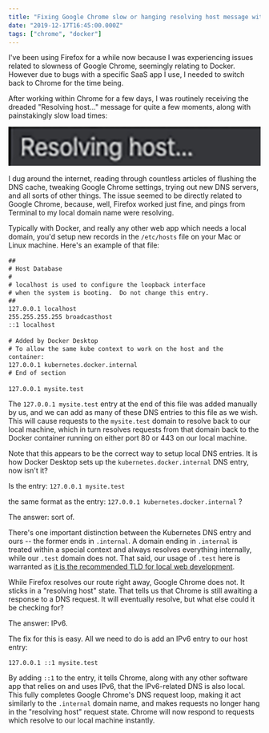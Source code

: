 ```yaml
---
title: "Fixing Google Chrome slow or hanging resolving host message with Docker"
date: "2019-12-17T16:45:00.000Z"
tags: ["chrome", "docker"]
---
```


I've been using Firefox for a while now because I was experiencing issues related to slowness of Google Chrome, seemingly relating to Docker. However due to bugs with a specific SaaS app I use, I needed to switch back to Chrome for the time being.

After working within Chrome for a few days, I was routinely receiving the dreaded "Resolving host..." message for quite a few moments, along with painstakingly slow load times:

![Resolving Host...](resolving-host.png)

I dug around the internet, reading through countless articles of flushing the DNS cache, tweaking Google Chrome settings, trying out new DNS servers, and all sorts of other things. The issue seemed to be directly related to Google Chrome, because, well, Firefox worked just fine, and pings from Terminal to my local domain name were resolving.

Typically with Docker, and really any other web app which needs a local domain, you'd setup new records in the `/etc/hosts` file on your Mac or Linux machine. Here's an example of that file:

```plain
##
# Host Database
#
# localhost is used to configure the loopback interface
# when the system is booting.  Do not change this entry.
##
127.0.0.1 localhost
255.255.255.255 broadcasthost
::1 localhost

# Added by Docker Desktop
# To allow the same kube context to work on the host and the container:
127.0.0.1 kubernetes.docker.internal
# End of section

127.0.0.1 mysite.test
```

The `127.0.0.1 mysite.test` entry at the end of this file was added manually by us, and we can add as many of these DNS entries to this file as we wish. This will cause requests to the `mysite.test` domain to resolve back to our local machine, which in turn resolves requests from that domain back to the Docker container running on either port 80 or 443 on our local machine.

Note that this appears to be the correct way to setup local DNS entries. It is how Docker Desktop sets up the `kubernetes.docker.internal` DNS entry, now isn't it?

Is the entry: `127.0.0.1 mysite.test`

the same format as the entry: `127.0.0.1 kubernetes.docker.internal` ?

The answer: sort of.

There's one important distinction between the Kubernetes DNS entry and ours -- the former ends in `.internal`. A domain ending in `.internal` is treated within a special context and always resolves everything internally, while our `.test` domain does not. That said, our usage of `.test` here is warranted as <a href="https://en.wikipedia.org/wiki/.test" target="_blank">it is the recommended TLD for local web development</a>.

While Firefox resolves our route right away, Google Chrome does not. It sticks in a "resolving host" state. That tells us that Chrome is still awaiting a response to a DNS request. It will eventually resolve, but what else could it be checking for?

The answer: IPv6.

The fix for this is easy. All we need to do is add an IPv6 entry to our host entry:

```plain
127.0.0.1 ::1 mysite.test
```

By adding `::1` to the entry, it tells Chrome, along with any other software app that relies on and uses IPv6, that the IPv6-related DNS is also local. This fully completes Google Chrome's DNS request loop, making it act similarly to the `.internal` domain name, and makes requests no longer hang in the "resolving host" request state. Chrome will now respond to requests which resolve to our local machine instantly.
